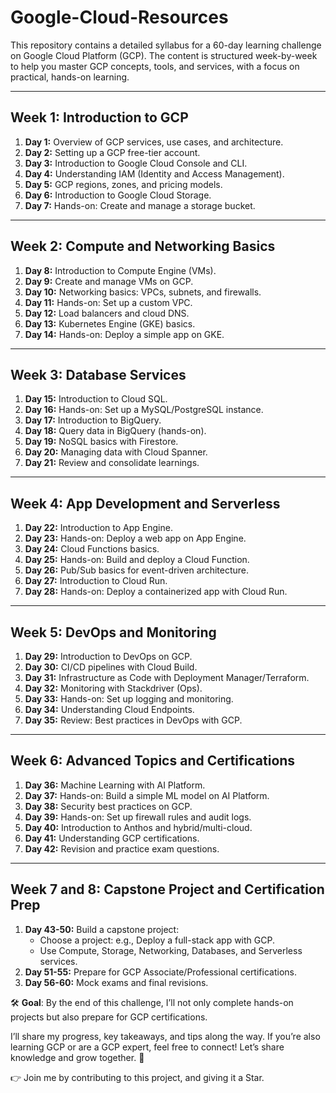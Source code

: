 # Google-Cloud-Resources

This repository contains a detailed syllabus for a 60-day learning challenge on Google Cloud Platform (GCP). The content is structured week-by-week to help you master GCP concepts, tools, and services, with a focus on practical, hands-on learning.

---

## Week 1: Introduction to GCP

1. **Day 1:** Overview of GCP services, use cases, and architecture.
2. **Day 2:** Setting up a GCP free-tier account.
3. **Day 3:** Introduction to Google Cloud Console and CLI.
4. **Day 4:** Understanding IAM (Identity and Access Management).
5. **Day 5:** GCP regions, zones, and pricing models.
6. **Day 6:** Introduction to Google Cloud Storage.
7. **Day 7:** Hands-on: Create and manage a storage bucket.

---

## Week 2: Compute and Networking Basics

1. **Day 8:** Introduction to Compute Engine (VMs).
2. **Day 9:** Create and manage VMs on GCP.
3. **Day 10:** Networking basics: VPCs, subnets, and firewalls.
4. **Day 11:** Hands-on: Set up a custom VPC.
5. **Day 12:** Load balancers and cloud DNS.
6. **Day 13:** Kubernetes Engine (GKE) basics.
7. **Day 14:** Hands-on: Deploy a simple app on GKE.

---

## Week 3: Database Services

1. **Day 15:** Introduction to Cloud SQL.
2. **Day 16:** Hands-on: Set up a MySQL/PostgreSQL instance.
3. **Day 17:** Introduction to BigQuery.
4. **Day 18:** Query data in BigQuery (hands-on).
5. **Day 19:** NoSQL basics with Firestore.
6. **Day 20:** Managing data with Cloud Spanner.
7. **Day 21:** Review and consolidate learnings.

---

## Week 4: App Development and Serverless

1. **Day 22:** Introduction to App Engine.
2. **Day 23:** Hands-on: Deploy a web app on App Engine.
3. **Day 24:** Cloud Functions basics.
4. **Day 25:** Hands-on: Build and deploy a Cloud Function.
5. **Day 26:** Pub/Sub basics for event-driven architecture.
6. **Day 27:** Introduction to Cloud Run.
7. **Day 28:** Hands-on: Deploy a containerized app with Cloud Run.

---

## Week 5: DevOps and Monitoring

1. **Day 29:** Introduction to DevOps on GCP.
2. **Day 30:** CI/CD pipelines with Cloud Build.
3. **Day 31:** Infrastructure as Code with Deployment Manager/Terraform.
4. **Day 32:** Monitoring with Stackdriver (Ops).
5. **Day 33:** Hands-on: Set up logging and monitoring.
6. **Day 34:** Understanding Cloud Endpoints.
7. **Day 35:** Review: Best practices in DevOps with GCP.

---

## Week 6: Advanced Topics and Certifications

1. **Day 36:** Machine Learning with AI Platform.
2. **Day 37:** Hands-on: Build a simple ML model on AI Platform.
3. **Day 38:** Security best practices on GCP.
4. **Day 39:** Hands-on: Set up firewall rules and audit logs.
5. **Day 40:** Introduction to Anthos and hybrid/multi-cloud.
6. **Day 41:** Understanding GCP certifications.
7. **Day 42:** Revision and practice exam questions.

---

## Week 7 and 8: Capstone Project and Certification Prep

1. **Day 43-50:** Build a capstone project:
   - Choose a project: e.g., Deploy a full-stack app with GCP.
   - Use Compute, Storage, Networking, Databases, and Serverless services.
2. **Day 51-55:** Prepare for GCP Associate/Professional certifications.
3. **Day 56-60:** Mock exams and final revisions.


🛠️ **Goal**: By the end of this challenge, I’ll not only complete hands-on projects but also prepare for GCP certifications.

I’ll share my progress, key takeaways, and tips along the way. If you’re also learning GCP or are a GCP expert, feel free to connect! Let’s share knowledge and grow together. 🌟

👉 Join me by contributing to this project, and giving it a Star.
